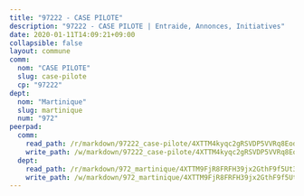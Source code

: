 ```yaml
---
title: "97222 - CASE PILOTE"
description: "97222 - CASE PILOTE | Entraide, Annonces, Initiatives"
date: 2020-01-11T14:09:21+09:00
collapsible: false
layout: commune
comm:
  nom: "CASE PILOTE"
  slug: case-pilote
  cp: "97222"
dept:
  nom: "Martinique"
  slug: martinique
  num: "972"
peerpad:
  comm:
    read_path: /r/markdown/97222_case-pilote/4XTTM4kyqc2gRSVDP5VVRq8EodBFybhNdR4yGik57NYSCg1ES
    write_path: /w/markdown/97222_case-pilote/4XTTM4kyqc2gRSVDP5VVRq8EodBFybhNdR4yGik57NYSCg1ES-K3TgUBxLja3vjxRDt4FkCP2iSctexDjh3gEfjazZ4oG4gkghrCZNx8U517kmWHepZ6VnNwyTMGAeateKwrHGT4qXDY7tN1Gmt1N49Zmje9qvJWYHoLZ1KFz9hrEGndoZDzxm4Xf8
  dept:
    read_path: /r/markdown/972_martinique/4XTTM9FjR8FRFH39jx2GthF9f5Ut3jiyTsdjpE2SrJvqmXdjo
    write_path: /w/markdown/972_martinique/4XTTM9FjR8FRFH39jx2GthF9f5Ut3jiyTsdjpE2SrJvqmXdjo-K3TgUeaxrptm9NswN2JSgXE3aKS9HKQgEZZxfKsdUeDs9w3MK5eeUTz8x8PBEEF3j1uCcfT9q4aM46ZnJH1PtFEse18Xf51n2ioUCkkCxop5a751j1HQ3bKXvk9CsEq3Wcvzm9gm
---
```


